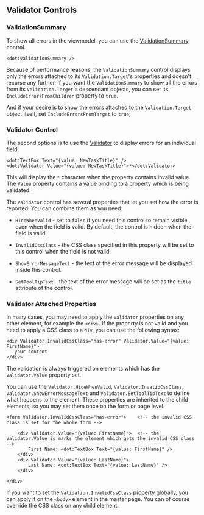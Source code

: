 ## Validator Controls

### ValidationSummary

To show all errors in the viewmodel, you can use the [ValidationSummary](/docs/controls/builtin/ValidationSummary/{branch}) control.
 
```DOTHTML
<dot:ValidationSummary />
```

Because of performance reasons, the `ValidationSummary` control displays only the errors attached to its `Validation.Target`'s properties and doesn't recurse any further.
If you want the `ValidationSummary` to show all the errors from its `Validation.Target`'s descendant objects, you can set its `IncludeErrorsFromChildren` property to `true`.

And if your desire is to show the errors attached to the `Validation.Target` object itself, set `IncludeErrorsFromTarget` to `true`;

### Validator Control

The second options is to use the [Validator](/docs/controls/builtin/Validator/{branch}) to display errors for an individual field.

```DOTHTML
<dot:TextBox Text="{value: NewTaskTitle}" />
<dot:Validator Value="{value: NewTaskTitle}">*</dot:Validator>
```

This will display the `*` character when the property contains invalid value. The `Value` property contains a [value binding](/docs/tutorials/basics-value-binding/{branch}) to a property which is being validated.

The `Validator` control has several properties that let you set how the error is reported. You can combine them as you need:

* `HideWhenValid` - set to `false` if you need this control to remain visible even when the field is valid. By default, the control is hidden when the field is valid.

* `InvalidCssClass` - the CSS class specified in this property will be set to this control when the field is not valid. 

* `ShowErrorMessageText` - the text of the error message will be displayed inside this control.

* `SetToolTipText` - the text of the error message will be set as the `title` attribute of the control.

### Validator Attached Properties

In many cases, you may need to apply the `Validator` properties on any other element, for example the `<div>`.
If the property is not valid and you need to apply a CSS class to a `div`, you can use the following syntax:

```DOTHTML
<div Validator.InvalidCssClass="has-error" Validator.Value="{value: FirstName}">
   your content
</div>
```

The validation is always triggered on elements which has the `Validator.Value` property set. 

You can use the `Validator.HideWhenValid`, `Validator.InvalidCssClass`, `Validator.ShowErrorMessageText` and `Validator.SetToolTipText` to define what happens to the element. These properties are inherited to the child elements, so you may set them once on the form or page level. 

```DOTHTML
<form Validator.InvalidCssClass="has-error">    <!-- the invalid CSS class is set for the whole form -->

    <div Validator.Value="{value: FirstName}">  <!-- the Validator.Value is marks the element which gets the invalid CSS class -->
        First Name: <dot:TextBox Text="{value: FirstName}" />
    </div>
    <div Validator.Value="{value: LastName}">
        Last Name: <dot:TextBox Text="{value: LastName}" />
    </div>

</div>
```

If you want to set the `Validation.InvalidCssClass` property globally, you can apply it on the `<body>` element in the master page. 
You can of course override the CSS class on any child element.

